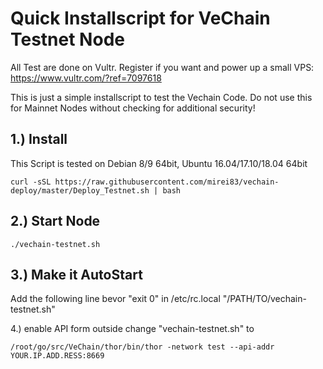 Quick Installscript for VeChain Testnet Node
==================

All Test are done on Vultr. Register if you want and power up a small VPS: https://www.vultr.com/?ref=7097618

This is just a simple installscript to test the Vechain Code. Do not use this for Mainnet Nodes without checking for additional security!



1.)  Install 
------------------------
This Script is tested on Debian 8/9 64bit, Ubuntu 16.04/17.10/18.04 64bit

```shell
curl -sSL https://raw.githubusercontent.com/mirei83/vechain-deploy/master/Deploy_Testnet.sh | bash
```

2.) Start Node
------------------------
```shell
./vechain-testnet.sh
```

3.) Make it AutoStart
------------------------
Add the following line bevor "exit 0" in /etc/rc.local
"/PATH/TO/vechain-testnet.sh"

4.) enable API form outside
change "vechain-testnet.sh" to
```shell
/root/go/src/VeChain/thor/bin/thor -network test --api-addr YOUR.IP.ADD.RESS:8669
```